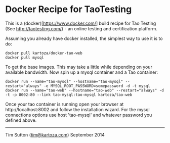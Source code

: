# Docker Recipe for TaoTesting

This is a (docker)[https://www.docker.com/] build recipe for Tao Testing (See http://taotesting.com/) - an
online testing and certification platform.

Assuming you already have docker installed, the simplest way to use it is to do:

```
docker pull kartoza/docker-tao-web
docker pull mysql
```

To get the base images. This may take a little while depending on your available bandwidth. Now spin up
a mysql container and a Tao container:

```
docker run --name="tao-mysql" --hostname="tao-mysql" --restart="always" -e MYSQL_ROOT_PASSWORD=somepassword -d -t mysql
docker run --name="tao-web" --hostname="tao-web" --restart="always" -d -t -p 8002:80 --link tao-mysql:tao-mysql kartoza/tao-web
```

Once your tao container is running open your browser at http://localhost:8002 and follow the installation wizard.
For the mysql connections options use host 'tao-mysql' and whatever password you defined above.


-----------------

Tim Sutton (tim@kartoza.com)
September 2014
